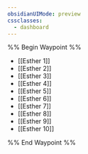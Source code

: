 ```yaml
---
obsidianUIMode: preview
cssclasses:
  - dashboard
---
```

%% Begin Waypoint %%
- [[Esther 1]]
- [[Esther 2]]
- [[Esther 3]]
- [[Esther 4]]
- [[Esther 5]]
- [[Esther 6]]
- [[Esther 7]]
- [[Esther 8]]
- [[Esther 9]]
- [[Esther 10]]

%% End Waypoint %%